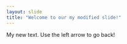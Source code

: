 ```yaml
---
layout: slide
title: "Welcome to our my modified slide!"
---
```

My new text.
Use the left arrow to go back!
